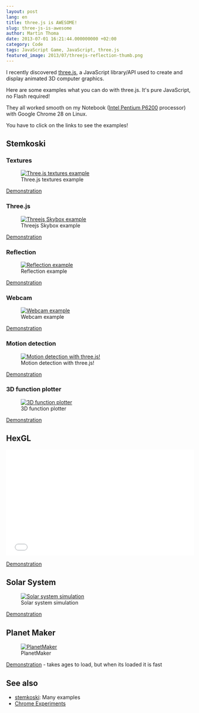 ```yaml
---
layout: post
lang: en
title: three.js is AWESOME!
slug: three-js-is-awesome
author: Martin Thoma
date: 2013-07-01 16:21:44.000000000 +02:00
category: Code
tags: JavaScript Game, JavaScript, three.js
featured_image: 2013/07/threejs-reflection-thumb.png
---
```

I recently discovered <a href="http://en.wikipedia.org/wiki/Three.js">three.js</a>, a JavaScript library/API used to create and display animated 3D computer graphics.

Here are some examples what you can do with three.js. It's pure JavaScript, no Flash required!

They all worked smooth on my Notebook (<a href="http://ark.intel.com/products/50176/Intel-Pentium-Processor-P6200-3M-Cache-2_13-GHz">Intel Pentium P6200</a> processor) with Google Chrome 28 on Linux.

<div class="info">You have to click on the links to see the examples!</div>

<h2>Stemkoski</h2>
<h3>Textures</h3>
<figure class="aligncenter">
            <a href="../images/2013/07/threejs-textures.png"><img src="../images/2013/07/threejs-textures.png" alt="Three.js textures example" style="max-width:512px;max-height:228px" class="size-full wp-image-72431"/></a>
            <figcaption class="text-center">Three.js textures example</figcaption>
        </figure>

<a href="http://stemkoski.github.io/Three.js/Textures.html">Demonstration</a>

<h3>Three.js</h3>
<figure class="aligncenter">
            <a href="../images/2013/07/threejs-skybox.png"><img src="../images/2013/07/threejs-skybox.png" alt="Threejs Skybox example" style="max-width:512px;max-height:286px" class="size-full wp-image-72441"/></a>
            <figcaption class="text-center">Threejs Skybox example</figcaption>
        </figure>

<a href="http://stemkoski.github.io/Three.js/Skybox.html">Demonstration</a>

<h3>Reflection</h3>
<figure class="aligncenter">
            <a href="../images/2013/07/threejs-reflection.png"><img src="../images/2013/07/threejs-reflection.png" alt="Reflection example" style="max-width:512px;max-height:278px" class="size-full wp-image-72451"/></a>
            <figcaption class="text-center">Reflection example</figcaption>
        </figure>

<a href="http://stemkoski.github.io/Three.js/Reflection.html">Demonstration</a>

<h3>Webcam</h3>
<figure class="aligncenter">
            <a href="../images/2013/07/threejs-webcam.png"><img src="../images/2013/07/threejs-webcam.png" alt="Webcam example" style="max-width:512px;max-height:263px" class="size-full wp-image-72461"/></a>
            <figcaption class="text-center">Webcam example</figcaption>
        </figure>

<a href="http://stemkoski.github.io/Three.js/Many-Cameras.html">Demonstration</a>

<h3>Motion detection</h3>
<figure class="aligncenter">
            <a href="../images/2013/07/threejs-motion.png"><img src="../images/2013/07/threejs-motion.png" alt="Motion detection with three.js!" style="max-width:556px;max-height:326px" class="size-full wp-image-72471"/></a>
            <figcaption class="text-center">Motion detection with three.js!</figcaption>
        </figure>

<a href="http://stemkoski.github.io/Three.js/Webcam-Motion-Detection.html">Demonstration</a>

<h3>3D function plotter</h3>
<figure class="aligncenter">
            <a href="../images/2013/07/threejs-3d-function.png"><img src="../images/2013/07/threejs-3d-function.png" alt="3D function plotter" style="max-width:512px;max-height:312px" class="size-full wp-image-72481"/></a>
            <figcaption class="text-center">3D function plotter</figcaption>
        </figure>

<a href="http://stemkoski.github.io/Three.js/Graphulus-Function.html">Demonstration</a>

<h2>HexGL</h2>
<iframe width="512" height="288" src="//www.youtube.com/embed/se-oorr2zM8" frameborder="0" allowfullscreen></iframe>

<a href="http://hexgl.bkcore.com/">Demonstration</a>

<h2>Solar System</h2>
<figure class="aligncenter">
            <a href="../images/2013/07/solar-system-simulation.png"><img src="../images/2013/07/solar-system-simulation.png" alt="Solar system simulation" style="max-width:512px;max-height:323px" class="size-full wp-image-72501"/></a>
            <figcaption class="text-center">Solar system simulation</figcaption>
        </figure>

<a href="http://www.webdev20.pl/skins/default/js/demos/solar_system/index.html">Demonstration</a>

<h2>Planet Maker</h2>
<figure class="aligncenter">
            <a href="../images/2013/07/PlanetMaker.png"><img src="../images/2013/07/PlanetMaker.png" alt="PlanetMaker" style="max-width:512px;max-height:313px" class="size-full wp-image-72521"/></a>
            <figcaption class="text-center">PlanetMaker</figcaption>
        </figure>

<a href="http://planetmaker.wthr.us/?model=51b8d1021fef93.32065956">Demonstration</a> - takes ages to load, but when its loaded it is fast

<h2>See also</h2>
<ul>
  <li><a href="http://stemkoski.github.io/Three.js/">stemkoski</a>: Many examples</li>
  <li><a href="http://www.chromeexperiments.com/tag/3d/">Chrome Experiments</a></li>
</ul>

